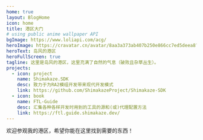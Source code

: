 ```yaml
---
home: true
layout: BlogHome
icon: home
title: 港区大门
# using public anime wallpaper API
bgImage: https://www.loliapi.com/acg/
heroImage: https://cravatar.cn/avatar/8aa3a373ab407b250e866cc7ed5deea8?s=400
heroText: 岛风的港区
heroFullScreen: true
tagline: 这里是岛风的港区，这里充满了自然的气息（破败且杂草丛生）。
projects:
  - icon: project
    name: Shimakaze.SDK
    desc: 致力于为RA2模组开发带来现代开发模式
    link: https://github.com/ShimakazeProject/Shimakaze-SDK
  - icon: book
    name: FTL-Guide
    desc: 汇集各种各样开发时用到的工具的源和(或)代理配置方法
    link: https://ftl.guide.shimakaze.dev/
---
```


欢迎参观我的港区，希望你能在这里找到需要的东西！
